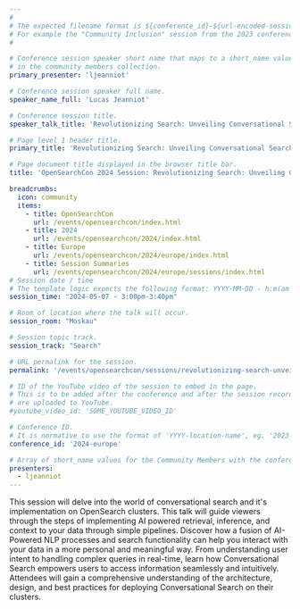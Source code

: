 ```yaml
---
#
# The expected filename format is ${conference_id}-${url-encoded-session-title}.md
# For example the "Community Inclusion" session from the 2023 conference in North America the title is "2023-north-america-community-inclusion.html"
#

# Conference session speaker short name that maps to a short_name value
# in the community members collection.
primary_presenter: 'ljeanniot'

# Conference session speaker full name.
speaker_name_full: 'Lucas Jeanniot'

# Conference session title.
speaker_talk_title: 'Revolutionizing Search: Unveiling Conversational Search in OpenSearch'

# Page level 1 header title.
primary_title: 'Revolutionizing Search: Unveiling Conversational Search in OpenSearch'

# Page document title displayed in the browser title bar.
title: 'OpenSearchCon 2024 Session: Revolutionizing Search: Unveiling Conversational Search in OpenSearch'

breadcrumbs:
  icon: community
  items:
    - title: OpenSearchCon
      url: /events/opensearchcon/index.html
    - title: 2024
      url: /events/opensearchcon/2024/index.html
    - title: Europe
      url: /events/opensearchcon/2024/europe/index.html
    - title: Session Summaries
      url: /events/opensearchcon/2024/europe/sessions/index.html
# Session date / time
# The template logic expects the following format: YYYY-MM-DD - h:m(am|pm)-(h:m(am|pm))
session_time: "2024-05-07 - 3:00pm-3:40pm"

# Room of location where the talk will occur.
session_room: "Moskau"

# Session topic track.
session_track: "Search"

# URL permalink for the session.
permalink: '/events/opensearchcon/sessions/revolutionizing-search-unveiling-conversational-search-in-opensearch.html'

# ID of the YouTube video of the session to embed in the page.
# This is to be added after the conference and after the session recordings
# are uploaded to YouTube.
#youtube_video_id: 'SOME_YOUTUBE_VIDEO_ID'

# Conference ID.
# It is normative to use the format of 'YYYY-location-name', eg. '2023-north-america'.
conference_id: '2024-europe'

# Array of short_name values for the Community Members with the conference_speaker persona whom are presenting the session. This includes the primary_speaker indicated above and any other presenters (if any).
presenters:
  - ljeanniot
---
```

This session will delve into the world of conversational search and it's implementation on OpenSearch clusters. This talk will guide viewers through the steps of implementing AI powered retrieval, inference, and context to your data through simple pipelines. Discover how a fusion of AI-Powered NLP processes and search functionality can help you interact with your data in a more personal and meaningful way. From understanding user intent to handling complex queries in real-time, learn how Conversational Search empowers users to access information seamlessly and intuitively. Attendees will gain a comprehensive understanding of the architecture, design, and best practices for deploying Conversational Search on their clusters.